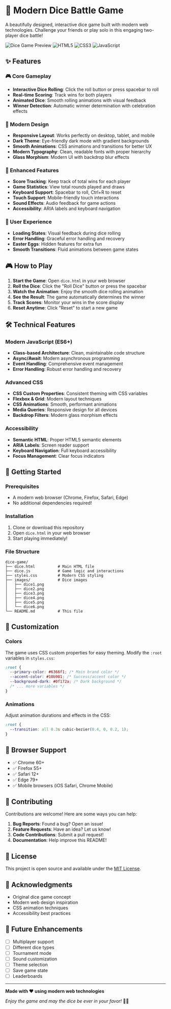 # 🎲 Modern Dice Battle Game

A beautifully designed, interactive dice game built with modern web technologies. Challenge your friends or play solo in this engaging two-player dice battle!

![Dice Game Preview](https://img.shields.io/badge/Status-Live-brightgreen) ![HTML5](https://img.shields.io/badge/HTML5-E34F26?logo=html5&logoColor=white) ![CSS3](https://img.shields.io/badge/CSS3-1572B6?logo=css3&logoColor=white) ![JavaScript](https://img.shields.io/badge/JavaScript-F7DF1E?logo=javascript&logoColor=black)

## ✨ Features

### 🎮 Core Gameplay

- **Interactive Dice Rolling**: Click the roll button or press spacebar to roll
- **Real-time Scoring**: Track wins for both players
- **Animated Dice**: Smooth rolling animations with visual feedback
- **Winner Detection**: Automatic winner determination with celebration effects

### 🎨 Modern Design

- **Responsive Layout**: Works perfectly on desktop, tablet, and mobile
- **Dark Theme**: Eye-friendly dark mode with gradient backgrounds
- **Smooth Animations**: CSS animations and transitions for better UX
- **Modern Typography**: Clean, readable fonts with proper hierarchy
- **Glass Morphism**: Modern UI with backdrop blur effects

### 🚀 Enhanced Features

- **Score Tracking**: Keep track of total wins for each player
- **Game Statistics**: View total rounds played and draws
- **Keyboard Support**: Spacebar to roll, Ctrl+R to reset
- **Touch Support**: Mobile-friendly touch interactions
- **Sound Effects**: Audio feedback for game actions
- **Accessibility**: ARIA labels and keyboard navigation

### 🎯 User Experience

- **Loading States**: Visual feedback during dice rolling
- **Error Handling**: Graceful error handling and recovery
- **Easter Eggs**: Hidden features for extra fun
- **Smooth Transitions**: Fluid animations between game states

## 🎮 How to Play

1. **Start the Game**: Open `dice.html` in your web browser
2. **Roll the Dice**: Click the "Roll Dice" button or press the spacebar
3. **Watch the Animation**: Enjoy the smooth dice rolling animation
4. **See the Result**: The game automatically determines the winner
5. **Track Scores**: Monitor your wins in the score display
6. **Reset Anytime**: Click "Reset" to start a new game

## 🛠️ Technical Features

### Modern JavaScript (ES6+)

- **Class-based Architecture**: Clean, maintainable code structure
- **Async/Await**: Modern asynchronous programming
- **Event Handling**: Comprehensive event management
- **Error Handling**: Robust error handling and recovery

### Advanced CSS

- **CSS Custom Properties**: Consistent theming with CSS variables
- **Flexbox & Grid**: Modern layout techniques
- **CSS Animations**: Smooth, performant animations
- **Media Queries**: Responsive design for all devices
- **Backdrop Filters**: Modern glass morphism effects

### Accessibility

- **Semantic HTML**: Proper HTML5 semantic elements
- **ARIA Labels**: Screen reader support
- **Keyboard Navigation**: Full keyboard accessibility
- **Focus Management**: Clear focus indicators

## 🚀 Getting Started

### Prerequisites

- A modern web browser (Chrome, Firefox, Safari, Edge)
- No additional dependencies required!

### Installation

1. Clone or download this repository
2. Open `dice.html` in your web browser
3. Start playing immediately!

### File Structure

```
dice-game/
├── dice.html          # Main HTML file
├── dice.js            # Game logic and interactions
├── styles.css         # Modern CSS styling
├── images/            # Dice images
│   ├── dice1.png
│   ├── dice2.png
│   ├── dice3.png
│   ├── dice4.png
│   ├── dice5.png
│   └── dice6.png
└── README.md          # This file
```

## 🎨 Customization

### Colors

The game uses CSS custom properties for easy theming. Modify the `:root` variables in `styles.css`:

```css
:root {
  --primary-color: #6366f1; /* Main brand color */
  --accent-color: #10b981; /* Success/accent color */
  --background-dark: #0f172a; /* Dark background */
  /* ... more variables */
}
```

### Animations

Adjust animation durations and effects in the CSS:

```css
:root {
  --transition: all 0.3s cubic-bezier(0.4, 0, 0.2, 1);
}
```

## 🌟 Browser Support

- ✅ Chrome 60+
- ✅ Firefox 55+
- ✅ Safari 12+
- ✅ Edge 79+
- ✅ Mobile browsers (iOS Safari, Chrome Mobile)

## 🤝 Contributing

Contributions are welcome! Here are some ways you can help:

1. **Bug Reports**: Found a bug? Open an issue!
2. **Feature Requests**: Have an idea? Let us know!
3. **Code Contributions**: Submit a pull request!
4. **Documentation**: Help improve this README!

## 📝 License

This project is open source and available under the [MIT License](LICENSE).

## 🎉 Acknowledgments

- Original dice game concept
- Modern web design inspiration
- CSS animation techniques
- Accessibility best practices

## 🔮 Future Enhancements

- [ ] Multiplayer support
- [ ] Different dice types
- [ ] Tournament mode
- [ ] Sound customization
- [ ] Theme selection
- [ ] Save game state
- [ ] Leaderboards

---

**Made with ❤️ using modern web technologies**

_Enjoy the game and may the dice be ever in your favor!_ 🎲✨
